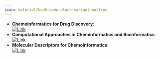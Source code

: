 ```yaml
---
icon: material/book-open-blank-variant-outline
---
```


- **Chemoinformatics for Drug Discovery**:   
	[![Link](https://img.shields.io/badge/Link-offline-red?style=for-the-badge&logo=xamarin&logoColor=red)](https://onlinelibrary.wiley.com/doi/book/10.1002/9781118742785)  
- **Computational Approaches in Cheminformatics and Bioinformatics**:   
	[![Link](https://img.shields.io/badge/Link-online-brightgreen?style=for-the-badge&logo=cachet&logoColor=65FF8F)](https://books.google.com/books/about/Computational_Approaches_in_Cheminformat.html?id=bLqV4rYQoYsC)  
- **Molecular Descriptors for Chemoinformatics**:   
	[![Link](https://img.shields.io/badge/Link-offline-red?style=for-the-badge&logo=xamarin&logoColor=red)](https://onlinelibrary.wiley.com/doi/book/10.1002/9783527628766)  

